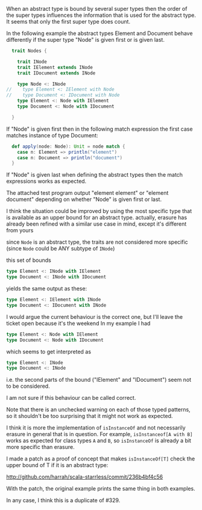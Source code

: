 When an abstract type is bound by several super types then the order of the super types influences the information that is used for the abstract type. It seems that only the first super type does count.

In the following example the abstract types Element and Document behave differently if the super type "Node" is given first or is given last.

```scala
  trait Nodes {

    trait INode
    trait IElement extends INode
    trait IDocument extends INode

    type Node <: INode
//    type Element <: IElement with Node
//    type Document <: IDocument with Node
    type Element <: Node with IElement
    type Document <: Node with IDocument

  }
```

If "Node" is given first then in the following match expression the first case matches instance of type Document:

```scala
  def apply(node: Node): Unit = node match {
    case n: Element => println("element")
    case n: Document => println("document")
  }
```

If "Node" is given last when defining the abstract types then the match expressions works as expected.

The attached test program output "element element" or "element document" depending on whether "Node" is given first or last.

I think the situation could be improved by using the most specific type that is available as an upper bound for an abstract type.
actually, erasure has already been refined with a similar use case in mind, except it's different from yours

since `Node` is an abstract type, the traits are not considered more specific (since `Node` could be ANY subtype of `INode`)

this set of bounds

```scala
type Element <: INode with IElement
type Document <: INode with IDocument
```

yields the same output as these:

```scala
type Element <: IElement with INode
type Document <: IDocument with INode
```

I would argue the current behaviour is the correct one, but I'll leave the ticket open because it's the weekend
In my example I had

```scala
type Element <: Node with IElement
type Document <: Node with IDocument
```

which seems to get interpreted as

```scala
type Element <: INode
type Document <: INode
```

i.e. the second parts of the bound ("IElement" and "IDocument") seem not to be considered.

I am not sure if this behaviour can be called correct.

Note that there is an unchecked warning on each of those typed patterns, so it shouldn't be too surprising that it might not work as expected.

I think it is more the implementation of `isInstanceOf` and not necessarily erasure in general that is in question.  For example, `isInstanceof[A with B]` works as expected for class types `A` and `B`, so `isInstanceOf` is already a bit more specific than erasure.

I made a patch as a proof of concept that makes `isInstanceOf[T]` check the upper bound of T if it is an abstract type:

  http://github.com/harrah/scala-starrless/commit/236b4bf4c56

With the patch, the original example prints the same thing in both examples.

In any case, I think this is a duplicate of #329.
